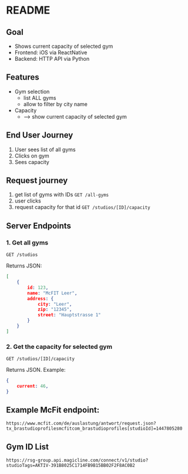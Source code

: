 # README

## Goal
- Shows current capacity of selected gym
- Frontend: iOS via ReactNative
- Backend: HTTP API via Python

## Features
- Gym selection
    - list ALL gyms 
    - allow to filter by city name
- Capacity
    - --> show current capacity of selected gym

## End User Journey
1. User sees list of all gyms
2. Clicks on gym 
3. Sees capacity

## Request journey
1. get list of gyms with IDs `GET /all-gyms`
2. user clicks 
3. request capacity for that id `GET /studios/[ID]/capacity`

## Server Endpoints
### 1. Get all gyms

`GET /studios`

Returns JSON:

```json
[
    {
        id: 123,
        name: "McFIT Leer",
        address: {
            city: "Leer",
            zip: "12345",
            street: "Hauptstrasse 1"
        }
    }
]
```


### 2. Get the capacity for selected gym

`GET /studios/[ID]/capacity`

Returns JSON. Example: 

```json
{
    current: 46,
}
```



## Example McFit endpoint:
`https://www.mcfit.com/de/auslastung/antwort/request.json?tx_brastudioprofilesmcfitcom_brastudioprofiles[studioId]=1447805280`


## Gym ID List
`https://rsg-group.api.magicline.com/connect/v1/studio?studioTags=AKTIV-391B8025C1714FB9B15BB02F2F8AC0B2`



